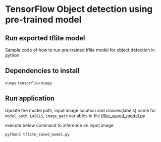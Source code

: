 # TensorFlow Object detection using pre-trained model

## Run exported tflite model

Sample code of how to run pre-trained tflite model for object detection in python

## Dependencies to install
`numpy`
`tensorflow`
`numpy`


## Run application
Update the model path, input image location and classes(labels) name for `model_path`, `LABELS`, `image_path` variables in file [tflite_saved_model.py](tflite_saved_model.py)

execute below command to inference an input image

`python3 tflite_saved_model.py`


